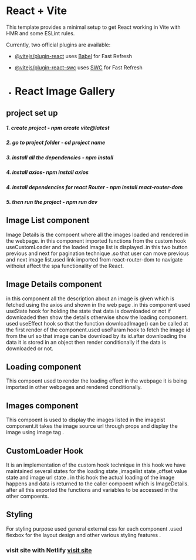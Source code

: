 # React + Vite

This template provides a minimal setup to get React working in Vite with HMR and some ESLint rules.

Currently, two official plugins are available:

- [@vitejs/plugin-react](https://github.com/vitejs/vite-plugin-react/blob/main/packages/plugin-react/README.md) uses [Babel](https://babeljs.io/) for Fast Refresh
- [@vitejs/plugin-react-swc](https://github.com/vitejs/vite-plugin-react-swc) uses [SWC](https://swc.rs/) for Fast Refresh

- <h1>React Image Gallery</h1>

<h2>project set up</h2>
<h5>1. create project - npm create vite@latest</h5>
<h5>2. go to project folder - cd project name</h5>
<h5>3. install all the dependencies - npm install</h5>
<h5>4. install axios- npm install axios</h5>
<h5>4. install dependencies for react Router - npm install react-router-dom</h5>
<h5>5. then run the project - npm run dev</h5>

<h2>Image List component</h2>
<p>Image Details is the compoent where all the images loaded and rendered in the webpage. in this component imported functions from the custom hook useCustomLoader and the loaded image list is displayed .in this two button previous and next  for pagination technique .so that user can  move previous and next image list.used link imported from react-router-dom to navigate withoiut affect the spa functionality of the React. </p>

<h2>Image Details component</h2>
<p>
  in this component all the description about an image is given which is fetched using the axios and shown in the web page .in this component used useState hook for holding the state that data is downloaded or not if downloaded then show the details otherwise show the loading component. used useEffect hook so that the function downloadImage() can be called at the first render of the component.used useParam hook to fetch the image id from the url so that image can be download by its id.after downloading the data it is stored in an object then render conditionally if the data is downloaded or not.
</p>

<h2>Loading component</h2>
<p>This compoent used to render the loading effect in the webpage it is being imported in other webpages and rendered conditionally.</p>

<h2>Images component</h2>
<P>This compoent is used to display the images listed in the imageist component.it takes the image source url through props and display the image using image tag .</P>

<h2>CustomLoader Hook</h2>
<P>It is an implementation of the custom hook technique in this hook we have maintained several states for the loading state ,imagelist state ,offset value state and image url state . in this hook the actual loading of the image happens and data is returned to the caller compoent which is ImageDetails. after all this  exported the functions and variables to be accessed in the other compoents.</P>

<h2>Styling</h2>
<p>For styling purpose used general external css for each  component .used flexbox for the layout design and other various styling features .</p>

<h3>visit site with Netlify <a href="https://nikhil-image-gallery.netlify.app">visit site</a></h3>
